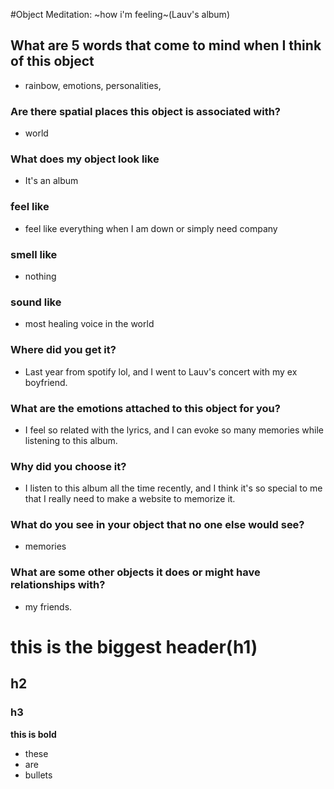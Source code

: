 #Object Meditation: ~how i'm feeling~(Lauv's album)


## What are 5 words that come to mind when I think of this object
- rainbow, emotions, personalities,

### Are there spatial places this object is associated with?
- world

### What does my object look like
- It's an album

### feel like
- feel like everything when I am down or simply need company

### smell like
- nothing

### sound like
- most healing voice in the world

### Where did you get it?
- Last year from spotify lol, and I went to Lauv's concert with my ex boyfriend.

### What are the emotions attached to this object for you?
- I feel so related with the lyrics, and I can evoke so many memories while listening to this album.

### Why did you choose it?
- I listen to this album all the time recently, and I think it's so special to me that I really need to make a website to memorize it.

### What do you see in your object that no one else would see?
- memories

### What are some other objects it does or might have relationships with?
- my friends.



# this is the biggest header(h1)
## h2
### h3


**this is bold**
- these
- are
- bullets
